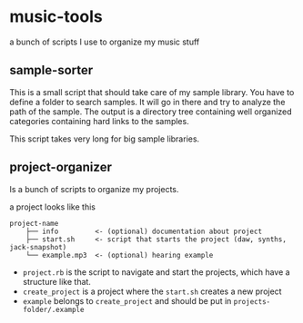 # music-tools
a bunch of scripts I use to organize my music stuff

## sample-sorter

This is a small script that should take care of my sample library. 
You have to define a folder to search samples.
It will go in there and try to analyze the path of the sample.
The output is a directory tree containing well organized categories containing hard links
to the samples.

This script takes very long for big sample libraries.

## project-organizer

Is a bunch of scripts to organize my projects.

a project looks like this

    project-name
        ├── info         <- (optional) documentation about project
        ├── start.sh     <- script that starts the project (daw, synths, jack-snapshot)
        └── example.mp3  <- (optional) hearing example

* `project.rb` is the script to navigate and start the projects, which have a structure like that.
* `create_project` is a project where the `start.sh` creates a new project
* `example` belongs to `create_project` and should be put in `projects-folder/.example`

